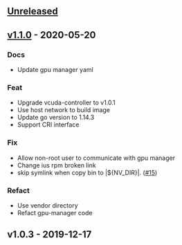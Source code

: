 <a name="unreleased"></a>
## [Unreleased]


<a name="v1.1.0"></a>
## [v1.1.0] - 2020-05-20
### Docs
- Update gpu manager yaml

### Feat
- Upgrade vcuda-controller to v1.0.1
- Use host network to build image
- Update go version to 1.14.3
- Support CRI interface

### Fix
- Allow non-root user to communicate with gpu manager
- Change ius rpm broken link
- skip symlink when copy bin to |${NV_DIR}|. ([#15](https://github.com/tkestack/gpu-manager/issues/15))

### Refact
- Use vendor directory
- Refact gpu-manager code


<a name="v1.0.3"></a>
## v1.0.3 - 2019-12-17

[Unreleased]: https://github.com/tkestack/gpu-manager/compare/v1.1.0...HEAD
[v1.1.0]: https://github.com/tkestack/gpu-manager/compare/v1.0.3...v1.1.0
